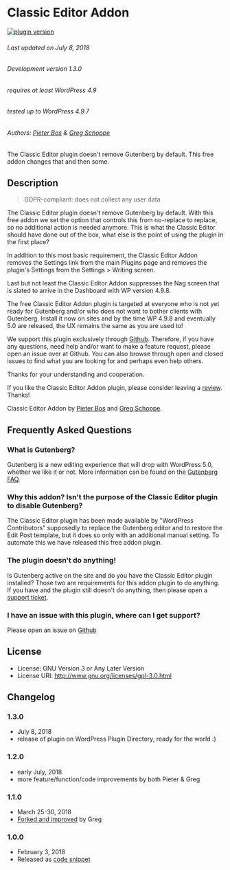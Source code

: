 # Classic Editor Addon

[![plugin version](https://img.shields.io/wordpress/plugin/v/classic-editor-addon.svg)](https://wordpress.org/plugins/classic-editor-addon)

###### Last updated on July 8, 2018
###### Development version 1.3.0
###### requires at least WordPress 4.9
###### tested up to WordPress 4.9.7
###### Authors: [Pieter Bos](https://github.com/senlin) &amp; [Greg Schoppe](https://github.com/gschoppe)

The Classic Editor plugin doesn't remove Gutenberg by default. This free addon changes that and then some.

## Description

> GDPR-compliant: does not collect any user data

The Classic Editor plugin doesn't remove Gutenberg by default. With this free addon we set the option that controls this from no-replace to replace, so no additional action is needed anymore. This is what the Classic Editor should have done out of the box, what else is the point of using the plugin in the first place?

In addition to this most basic requirement, the Classic Editor Addon removes the Settings link from the main Plugins page and removes the plugin's Settings from the Settings > Writing screen.

Last but not least the Classic Editor Addon suppresses the Nag screen that is slated to arrive in the Dashboard with WP version 4.9.8.

The free Classic Editor Addon plugin is targeted at everyone who is not yet ready for Gutenberg and/or who does not want to bother clients with Gutenberg. Install it now on sites and by the time WP 4.9.8 and eventually 5.0 are released, the UX remains the same as you are used to!

We support this plugin exclusively through [Github](https://github.com/senlin/classic-editor-addon/issues). Therefore, if you have any questions, need help and/or want to make a feature request, please open an issue over at Github. You can also browse through open and closed issues to find what you are looking for and perhaps even help others.

Thanks for your understanding and cooperation.

If you like the Classic Editor Addon plugin, please consider leaving a [review](https://wordpress.org/support/view/plugin-reviews/classic-editor-addon?rate=5#postform). Thanks!

Classic Editor Addon by [Pieter Bos](https://so-wp.com/plugin/classic-editor-addon) and [Greg Schoppe](https://gschoppe.com).

## Frequently Asked Questions

### What is Gutenberg?

Gutenberg is a new editing experience that will drop with WordPress 5.0, whether we like it or not. More information can be found on the [Gutenberg FAQ](https://wordpress.org/gutenberg/handbook/reference/faq/).

### Why this addon? Isn't the purpose of the Classic Editor plugin to disable Gutenberg?

The Classic Editor plugin has been made available by "WordPress Contributors" supposedly to replace the Gutenberg editor and to restore the Edit Post template, but it does so only with an additional manual setting. To automate this we have released this free addon plugin.

### The plugin doesn't do anything!

Is Gutenberg active on the site and do you have the Classic Editor plugin installed? Those two are requirements for this addon plugin to do anything. If you have and the plugin still doesn't do anything, then please open a [support ticket](https://github.com/senlin/classic-editor-addon/issues).

### I have an issue with this plugin, where can I get support?

Please open an issue on [Github](https://github.com/senlin/classic-editor-addon/issues)

## License

* License: GNU Version 3 or Any Later Version
* License URI: http://www.gnu.org/licenses/gpl-3.0.html

## Changelog

### 1.3.0

* July 8, 2018
* release of plugin on WordPress Plugin Directory, ready for the world :)

### 1.2.0

* early July, 2018
* more feature/function/code improvements by both Pieter &amp; Greg

### 1.1.0

* March 25-30, 2018
* [Forked and improved](https://gist.github.com/gschoppe/ce88a7821764ef11803a5c64350078b6/570ed7cdad511d896dbd510e281aed796b3672e2) by Greg

### 1.0.0

* February 3, 2018
* Released as [code snippet](https://gist.github.com/senlin/691c5f06459857f57247dc92f7ec1406/6f4091caf458fbec70b33df5d136d66e8e3b6b29)


